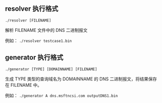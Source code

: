 ## resolver 执行格式

`./resolver [FILENAME]`

解析 FILENAME 文件中的 DNS 二进制报文

例如：
`./resolver testcase1.bin`

## generator 执行格式

`./generator [TYPE] [DOMAINNAME] [FILENAME]`

生成 TYPE 类型的查询域名为 DOMAINNAME 的 DNS 二进制报文，将结果保存在 FILENAME 中。

例如：
`./generator A dns.msftncsi.com outputDNS1.bin`